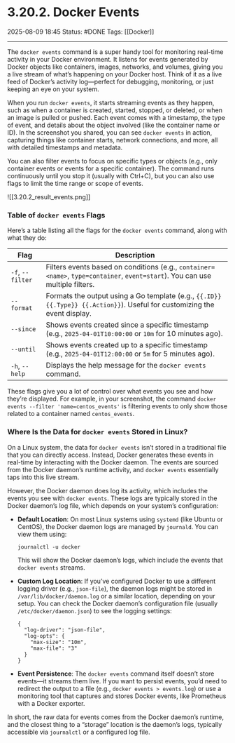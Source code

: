 # 3.20.2. Docker Events

2025-08-09 18:45
Status: #DONE 
Tags: [[Docker]]

---
The `docker events` command is a super handy tool for monitoring real-time activity in your Docker environment. It listens for events generated by Docker objects like containers, images, networks, and volumes, giving you a live stream of what’s happening on your Docker host. Think of it as a live feed of Docker’s activity log—perfect for debugging, monitoring, or just keeping an eye on your system.

When you run `docker events`, it starts streaming events as they happen, such as when a container is created, started, stopped, or deleted, or when an image is pulled or pushed. Each event comes with a timestamp, the type of event, and details about the object involved (like the container name or ID). In the screenshot you shared, you can see `docker events` in action, capturing things like container starts, network connections, and more, all with detailed timestamps and metadata.

You can also filter events to focus on specific types or objects (e.g., only container events or events for a specific container). The command runs continuously until you stop it (usually with Ctrl+C), but you can also use flags to limit the time range or scope of events.

![[3.20.2_result_events.png]]

### Table of `docker events` Flags

Here’s a table listing all the flags for the `docker events` command, along with what they do:

| Flag              | Description                                                                 |
|-------------------|-----------------------------------------------------------------------------|
| `-f`, `--filter`  | Filters events based on conditions (e.g., `container=<name>`, `type=container`, `event=start`). You can use multiple filters. |
| `--format`        | Formats the output using a Go template (e.g., `{{.ID}} {{.Type}} {{.Action}}`). Useful for customizing the event display. |
| `--since`         | Shows events created since a specific timestamp (e.g., `2025-04-01T10:00:00` or `10m` for 10 minutes ago). |
| `--until`         | Shows events created up to a specific timestamp (e.g., `2025-04-01T12:00:00` or `5m` for 5 minutes ago). |
| `-h`, `--help`    | Displays the help message for the `docker events` command.                 |

These flags give you a lot of control over what events you see and how they’re displayed. For example, in your screenshot, the command `docker events --filter 'name=centos_events'` is filtering events to only show those related to a container named `centos_events`.

### Where Is the Data for `docker events` Stored in Linux?

On a Linux system, the data for `docker events` isn’t stored in a traditional file that you can directly access. Instead, Docker generates these events in real-time by interacting with the Docker daemon. The events are sourced from the Docker daemon’s runtime activity, and `docker events` essentially taps into this live stream.

However, the Docker daemon does log its activity, which includes the events you see with `docker events`. These logs are typically stored in the Docker daemon’s log file, which depends on your system’s configuration:

- **Default Location**: On most Linux systems using `systemd` (like Ubuntu or CentOS), the Docker daemon logs are managed by `journald`. You can view them using:
  ```
  journalctl -u docker
  ```
  This will show the Docker daemon’s logs, which include the events that `docker events` streams.

- **Custom Log Location**: If you’ve configured Docker to use a different logging driver (e.g., `json-file`), the daemon logs might be stored in `/var/lib/docker/daemon.log` or a similar location, depending on your setup. You can check the Docker daemon’s configuration file (usually `/etc/docker/daemon.json`) to see the logging settings:
  ```
  {
    "log-driver": "json-file",
    "log-opts": {
      "max-size": "10m",
      "max-file": "3"
    }
  }
  ```

- **Event Persistence**: The `docker events` command itself doesn’t store events—it streams them live. If you want to persist events, you’d need to redirect the output to a file (e.g., `docker events > events.log`) or use a monitoring tool that captures and stores Docker events, like Prometheus with a Docker exporter.

In short, the raw data for events comes from the Docker daemon’s runtime, and the closest thing to a “storage” location is the daemon’s logs, typically accessible via `journalctl` or a configured log file.
